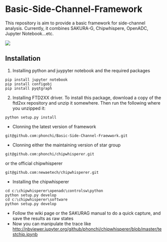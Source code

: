 # Basic-Side-Channel-Framework

This repository is aim to provide a basic framework for side-channel analysis. Currently, it combines SAKURA-G, Chipwhispere, OpenADC, Jupyter Notebook...etc. 

![](https://i.imgur.com/iYMUDuA.png)

## Installation

1. Installing python and juypyter notebook and the required packages
```
pip install jupyter notebook
pip install configobj
pip install pyqtgraph
```

2. Installing FTD2XX driver. To install this package, download a copy of the ftd2xx repository and unzip it somewhere. Then run the following where you unzipped it:

```
python setup.py install
```

- Clonning the latest version of framework
```
git@github.com:phonchi/Basic-Side-Channel-Fraewwork.git
```

- Clonning either the maintaining version of star group
```
git@github.com:phonchi/chipwhisperer.git
```

or the official chipwhisperer

```
git@github.com:newaetech/chipwhisperer.git
```

- Installing the chipwhisperer
```
cd c:\chipwhisperer\openadc\controlsw\python
python setup.py develop
cd c:\chipwhisperer\software
python setup.py develop
```

- Follow the wiki page or the SAKURAG manual to do a quick capture, and save the results as raw states
- Now you can manipulate the trace like http://nbviewer.jupyter.org/github/phonchi/chipwhisperer/blob/master/testchip.ipynb


